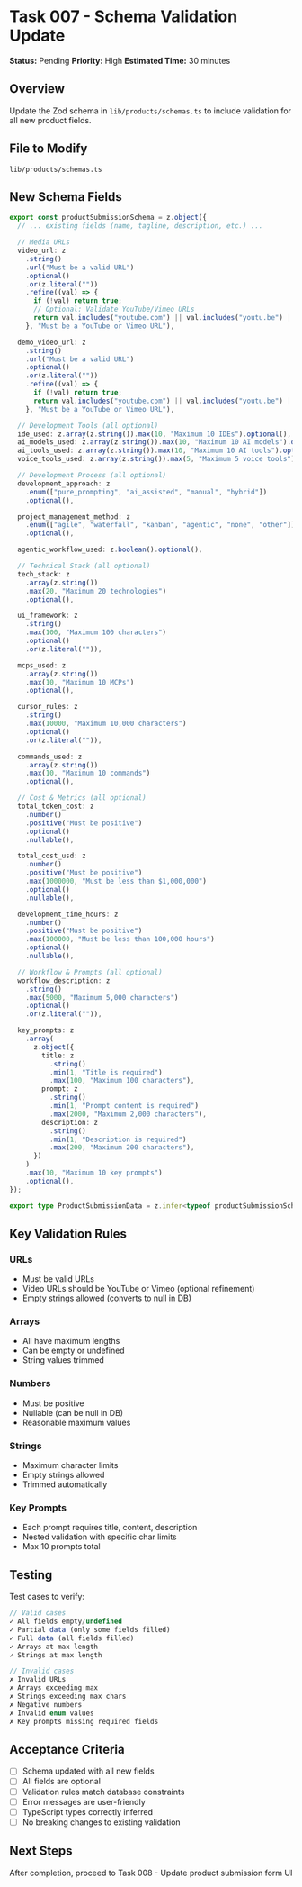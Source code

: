 # Task 007 - Schema Validation Update

**Status:** Pending
**Priority:** High
**Estimated Time:** 30 minutes

## Overview
Update the Zod schema in `lib/products/schemas.ts` to include validation for all new product fields.

## File to Modify
`lib/products/schemas.ts`

## New Schema Fields

```typescript
export const productSubmissionSchema = z.object({
  // ... existing fields (name, tagline, description, etc.) ...

  // Media URLs
  video_url: z
    .string()
    .url("Must be a valid URL")
    .optional()
    .or(z.literal(""))
    .refine((val) => {
      if (!val) return true;
      // Optional: Validate YouTube/Vimeo URLs
      return val.includes("youtube.com") || val.includes("youtu.be") || val.includes("vimeo.com");
    }, "Must be a YouTube or Vimeo URL"),

  demo_video_url: z
    .string()
    .url("Must be a valid URL")
    .optional()
    .or(z.literal(""))
    .refine((val) => {
      if (!val) return true;
      return val.includes("youtube.com") || val.includes("youtu.be") || val.includes("vimeo.com");
    }, "Must be a YouTube or Vimeo URL"),

  // Development Tools (all optional)
  ide_used: z.array(z.string()).max(10, "Maximum 10 IDEs").optional(),
  ai_models_used: z.array(z.string()).max(10, "Maximum 10 AI models").optional(),
  ai_tools_used: z.array(z.string()).max(10, "Maximum 10 AI tools").optional(),
  voice_tools_used: z.array(z.string()).max(5, "Maximum 5 voice tools").optional(),

  // Development Process (all optional)
  development_approach: z
    .enum(["pure_prompting", "ai_assisted", "manual", "hybrid"])
    .optional(),

  project_management_method: z
    .enum(["agile", "waterfall", "kanban", "agentic", "none", "other"])
    .optional(),

  agentic_workflow_used: z.boolean().optional(),

  // Technical Stack (all optional)
  tech_stack: z
    .array(z.string())
    .max(20, "Maximum 20 technologies")
    .optional(),

  ui_framework: z
    .string()
    .max(100, "Maximum 100 characters")
    .optional()
    .or(z.literal("")),

  mcps_used: z
    .array(z.string())
    .max(10, "Maximum 10 MCPs")
    .optional(),

  cursor_rules: z
    .string()
    .max(10000, "Maximum 10,000 characters")
    .optional()
    .or(z.literal("")),

  commands_used: z
    .array(z.string())
    .max(10, "Maximum 10 commands")
    .optional(),

  // Cost & Metrics (all optional)
  total_token_cost: z
    .number()
    .positive("Must be positive")
    .optional()
    .nullable(),

  total_cost_usd: z
    .number()
    .positive("Must be positive")
    .max(1000000, "Must be less than $1,000,000")
    .optional()
    .nullable(),

  development_time_hours: z
    .number()
    .positive("Must be positive")
    .max(100000, "Must be less than 100,000 hours")
    .optional()
    .nullable(),

  // Workflow & Prompts (all optional)
  workflow_description: z
    .string()
    .max(5000, "Maximum 5,000 characters")
    .optional()
    .or(z.literal("")),

  key_prompts: z
    .array(
      z.object({
        title: z
          .string()
          .min(1, "Title is required")
          .max(100, "Maximum 100 characters"),
        prompt: z
          .string()
          .min(1, "Prompt content is required")
          .max(2000, "Maximum 2,000 characters"),
        description: z
          .string()
          .min(1, "Description is required")
          .max(200, "Maximum 200 characters"),
      })
    )
    .max(10, "Maximum 10 key prompts")
    .optional(),
});

export type ProductSubmissionData = z.infer<typeof productSubmissionSchema>;
```

## Key Validation Rules

### URLs
- Must be valid URLs
- Video URLs should be YouTube or Vimeo (optional refinement)
- Empty strings allowed (converts to null in DB)

### Arrays
- All have maximum lengths
- Can be empty or undefined
- String values trimmed

### Numbers
- Must be positive
- Nullable (can be null in DB)
- Reasonable maximum values

### Strings
- Maximum character limits
- Empty strings allowed
- Trimmed automatically

### Key Prompts
- Each prompt requires title, content, description
- Nested validation with specific char limits
- Max 10 prompts total

## Testing

Test cases to verify:
```typescript
// Valid cases
✓ All fields empty/undefined
✓ Partial data (only some fields filled)
✓ Full data (all fields filled)
✓ Arrays at max length
✓ Strings at max length

// Invalid cases
✗ Invalid URLs
✗ Arrays exceeding max
✗ Strings exceeding max chars
✗ Negative numbers
✗ Invalid enum values
✗ Key prompts missing required fields
```

## Acceptance Criteria

- [ ] Schema updated with all new fields
- [ ] All fields are optional
- [ ] Validation rules match database constraints
- [ ] Error messages are user-friendly
- [ ] TypeScript types correctly inferred
- [ ] No breaking changes to existing validation

## Next Steps

After completion, proceed to Task 008 - Update product submission form UI
